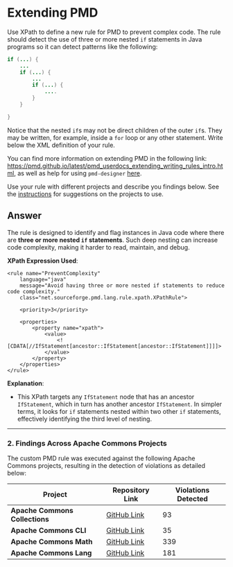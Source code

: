 # Extending PMD

Use XPath to define a new rule for PMD to prevent complex code. The rule should detect the use of three or more nested `if` statements in Java programs so it can detect patterns like the following:

```Java
if (...) {
    ...
    if (...) {
        ...
        if (...) {
            ....
        }
    }

}
```
Notice that the nested `if`s may not be direct children of the outer `if`s. They may be written, for example, inside a `for` loop or any other statement.
Write below the XML definition of your rule.

You can find more information on extending PMD in the following link: https://pmd.github.io/latest/pmd_userdocs_extending_writing_rules_intro.html, as well as help for using `pmd-designer` [here](https://github.com/selabs-ur1/VV-ISTIC-TP2/blob/master/exercises/designer-help.md).

Use your rule with different projects and describe you findings below. See the [instructions](../sujet.md) for suggestions on the projects to use.

## Answer

The rule is designed to identify and flag instances in Java code where there are **three or more nested `if` statements**. Such deep nesting can increase code complexity, making it harder to read, maintain, and debug.

**XPath Expression Used**:
```xpath
<rule name="PreventComplexity"
    language="java"
    message="Avoid having three or more nested if statements to reduce code complexity."
    class="net.sourceforge.pmd.lang.rule.xpath.XPathRule">

    <priority>3</priority>

    <properties>
        <property name="xpath">
            <value>
                <![CDATA[//IfStatement[ancestor::IfStatement[ancestor::IfStatement]]]]>
            </value>
        </property>
    </properties>
</rule>
```
**Explanation**:
- This XPath targets any `IfStatement` node that has an ancestor `IfStatement`, which in turn has another ancestor `IfStatement`. In simpler terms, it looks for `if` statements nested within two other `if` statements, effectively identifying the third level of nesting.

---

### **2. Findings Across Apache Commons Projects**

The custom PMD rule was executed against the following Apache Commons projects, resulting in the detection of violations as detailed below:

| **Project**                     | **Repository Link**                                             | **Violations Detected** |
|---------------------------------|-----------------------------------------------------------------|-------------------------|
| **Apache Commons Collections**  | [GitHub Link](https://github.com/apache/commons-collections)    | 93                      |
| **Apache Commons CLI**          | [GitHub Link](https://github.com/apache/commons-cli)            | 35                      |
| **Apache Commons Math**         | [GitHub Link](https://github.com/apache/commons-math)           | 339                     |
| **Apache Commons Lang**         | [GitHub Link](https://github.com/apache/commons-lang)           | 181                     |
